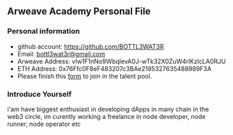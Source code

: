 ## Arweave Academy Personal File

### Personal information

- github account: https://github.com/BOTTL3WAT3R
- Email: bottl3wat3r@gmail.com
- Arweave Address: vIw1F1nNo9WbqlevA0J-wTk32X0ZuW4rlKzlcLA0RJU
- ETH Address: 0x76Ffc0F8eF483207c3BAe2185327635488989F3A
- Please finish this [form](https://docs.google.com/forms/d/e/1FAIpQLSfWA5fIIcBgmRppm3jNz5vmf9Mai_QMVil-2pO4r7YKn_Zhtw/viewform?usp=sf_link) to join in the talent pool.

### Introduce Yourself
 i'am have biggest enthusiast in developing dApps in many chain in the web3 circle, im curently working a freelance in node developer, node runner, node operator etc
